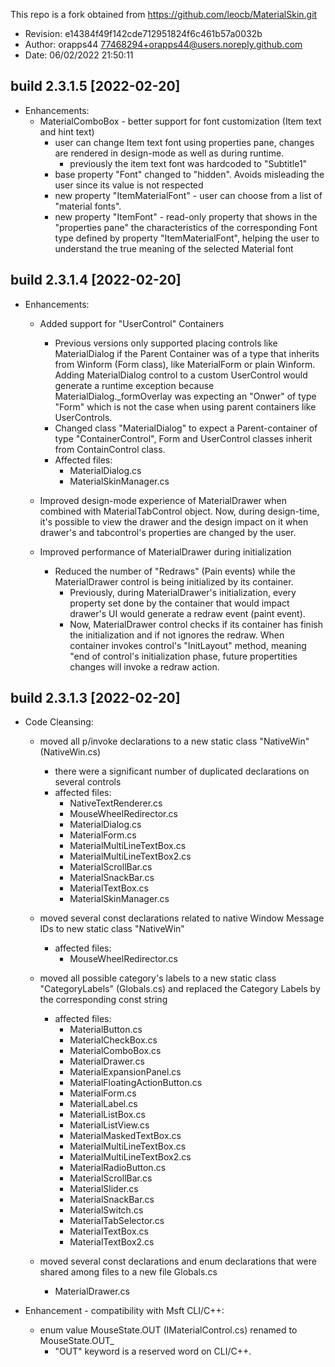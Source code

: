 

This repo is a fork obtained from https://github.com/leocb/MaterialSkin.git
  - Revision: e14384f49f142cde712951824f6c461b57a0032b
  - Author: orapps44 <77468294+orapps44@users.noreply.github.com>
  - Date: 06/02/2022 21:50:11



build 2.3.1.5 [2022-02-20] 
-------------------------
  - Enhancements:
    - MaterialComboBox - better support for font customization (Item text and hint text)
      - user can change Item text font using properties pane, changes are rendered in design-mode as well as during runtime.
        - previously the item text font was hardcoded to "Subtitle1"
      - base property "Font" changed to "hidden". Avoids misleading the user since its value is not respected
      - new property "ItemMaterialFont" - user can choose from a list of "material fonts".
      - new property "ItemFont" - read-only property that shows in the "properties pane" the characteristics of the corresponding Font type defined by property "ItemMaterialFont", helping the user to understand the true meaning of the selected Material font



build 2.3.1.4 [2022-02-20] 
-------------------------
  - Enhancements:
    - Added support for "UserControl" Containers
      - Previous versions only supported placing controls like MaterialDialog if the Parent Container was of a type that inherits from Winform (Form class), like MaterialForm or plain Winform. Adding MaterialDialog control to a custom UserControl would generate a runtime exception because MaterialDialog._formOverlay was expecting an "Onwer" of type "Form" which is not the case when using parent containers like UserControls.
      - Changed class "MaterialDialog" to expect a Parent-container of type "ContainerControl", Form and UserControl classes inherit from ContainControl class.
      - Affected files:
        - MaterialDialog.cs
        - MaterialSkinManager.cs

    - Improved design-mode experience of MaterialDrawer when combined with MaterialTabControl object. Now, during design-time, it's possible to view the drawer and the design impact on it when drawer's and tabcontrol's properties are changed by the user.

    - Improved performance of MaterialDrawer during initialization
      - Reduced the number of "Redraws" (Pain events) while the MaterialDrawer control is being initialized by its container.
        - Previously, during MaterialDrawer's initialization, every property set done by the container that would impact drawer's UI would generate a redraw event (paint event).
        - Now, MaterialDrawer control checks if its container has finish the initialization and if not ignores the redraw. When container invokes control's "InitLayout" method, meaning "end of control's initialization phase, future propertities changes will invoke a redraw action.



build 2.3.1.3 [2022-02-20] 
-------------------------
  - Code Cleansing:
    - moved all p/invoke declarations to a new static class "NativeWin" (NativeWin.cs)
      - there were a significant number of duplicated declarations on several controls
      - affected files:
        - NativeTextRenderer.cs
        - MouseWheelRedirector.cs
        - MaterialDialog.cs
        - MaterialForm.cs
        - MaterialMultiLineTextBox.cs
        - MaterialMultiLineTextBox2.cs
        - MaterialScrollBar.cs
        - MaterialSnackBar.cs
        - MaterialTextBox.cs
        - MaterialSkinManager.cs

    - moved several const declarations related to native Window Message IDs to new static class "NativeWin"
      - affected files:
        - MouseWheelRedirector.cs

    - moved all possible category's labels to a new static class "CategoryLabels" (Globals.cs) and replaced the Category Labels by the corresponding const string
      - affected files:
        - MaterialButton.cs
        - MaterialCheckBox.cs
        - MaterialComboBox.cs
        - MaterialDrawer.cs
        - MaterialExpansionPanel.cs
        - MaterialFloatingActionButton.cs
        - MaterialForm.cs
        - MaterialLabel.cs
        - MaterialListBox.cs
        - MaterialListView.cs
        - MaterialMaskedTextBox.cs
        - MaterialMultiLineTextBox.cs
        - MaterialMultiLineTextBox2.cs
        - MaterialRadioButton.cs
        - MaterialScrollBar.cs
        - MaterialSlider.cs
        - MaterialSnackBar.cs
        - MaterialSwitch.cs
        - MaterialTabSelector.cs
        - MaterialTextBox.cs
        - MaterialTextBox2.cs

    - moved several const declarations and enum declarations that were shared among files to a new file Globals.cs
        - MaterialDrawer.cs

  - Enhancement - compatibility with Msft CLI/C++:
    - enum value MouseState.OUT (IMaterialControl.cs) renamed to MouseState.OUT_
      - "OUT" keyword is a reserved word on CLI/C++.

